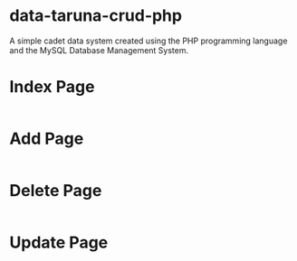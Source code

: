 # data-taruna-crud-php
<p>A simple cadet data system created using the PHP programming language and the MySQL Database Management System.</p>

<h1>Index Page</h1>
<img href="https://user-images.githubusercontent.com/79729674/175017978-35b68fa2-c173-498e-bcbe-b918040aec5e.png">

<h1>Add Page</h1>
<img href="https://user-images.githubusercontent.com/79729674/175018528-e94b549a-125c-4eb8-ad72-6e14c3bf13ba.png">

<h1>Delete Page</h1>
<img href="https://user-images.githubusercontent.com/79729674/175018633-b67bd927-2586-4d0e-8c0e-2da16cfd5ebd.png">

<h1>Update Page</h1>
<img href="https://user-images.githubusercontent.com/79729674/175018699-d0810191-d0e8-4e6d-ada3-75ce8d620bb3.png">
